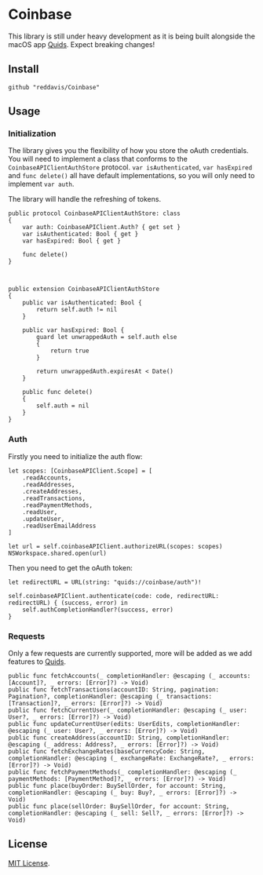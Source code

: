 # Coinbase

This library is still under heavy development as it is being built alongside the macOS app [Quids](http://producthunt.com/upcoming/quids). Expect breaking changes!

## Install

```
github "reddavis/Coinbase"
```

## Usage

### Initialization

The library gives you the flexibility of how you store the oAuth credentials. You will need to implement a class that conforms to the `CoinbaseAPIClientAuthStore` protocol. `var isAuthenticated`, `var hasExpired` and `func delete()` all have default implementations, so you will only need to implement `var auth`.

The library will handle the refreshing of tokens.


```
public protocol CoinbaseAPIClientAuthStore: class
{
    var auth: CoinbaseAPIClient.Auth? { get set }
    var isAuthenticated: Bool { get }
    var hasExpired: Bool { get }
    
    func delete()
}



public extension CoinbaseAPIClientAuthStore
{
    public var isAuthenticated: Bool {
        return self.auth != nil
    }
    
    public var hasExpired: Bool {
        guard let unwrappedAuth = self.auth else
        {
            return true
        }
        
        return unwrappedAuth.expiresAt < Date()
    }
    
    public func delete()
    {
        self.auth = nil
    }
}
```


### Auth

Firstly you need to initialize the auth flow:

```
let scopes: [CoinbaseAPIClient.Scope] = [
    .readAccounts,
    .readAddresses,
    .createAddresses,
    .readTransactions,
    .readPaymentMethods,
    .readUser,
    .updateUser,
    .readUserEmailAddress
]

let url = self.coinbaseAPIClient.authorizeURL(scopes: scopes)
NSWorkspace.shared.open(url)
```

Then you need to get the oAuth token:

```
let redirectURL = URL(string: "quids://coinbase/auth")!

self.coinbaseAPIClient.authenticate(code: code, redirectURL: redirectURL) { (success, error) in
    self.authCompletionHandler?(success, error)
}
```

### Requests

Only a few requests are currently supported, more will be added as we add features to [Quids](http://producthunt.com/upcoming/quids).

```
public func fetchAccounts(_ completionHandler: @escaping (_ accounts: [Account]?, _ errors: [Error]?) -> Void)
public func fetchTransactions(accountID: String, pagination: Pagination?, completionHandler: @escaping (_ transactions: [Transaction]?, _ errors: [Error]?) -> Void)
public func fetchCurrentUser(_ completionHandler: @escaping (_ user: User?, _ errors: [Error]?) -> Void)
public func updateCurrentUser(edits: UserEdits, completionHandler: @escaping (_ user: User?, _ errors: [Error]?) -> Void)
public func createAddress(accountID: String, completionHandler: @escaping (_ address: Address?, _ errors: [Error]?) -> Void)
public func fetchExchangeRates(baseCurrencyCode: String, completionHandler: @escaping (_ exchangeRate: ExchangeRate?, _ errors: [Error]?) -> Void)
public func fetchPaymentMethods(_ completionHandler: @escaping (_ paymentMethods: [PaymentMethod]?, _ errors: [Error]?) -> Void)
public func place(buyOrder: BuySellOrder, for account: String, completionHandler: @escaping (_ buy: Buy?, _ errors: [Error]?) -> Void)
public func place(sellOrder: BuySellOrder, for account: String, completionHandler: @escaping (_ sell: Sell?, _ errors: [Error]?) -> Void)
```

## License

[MIT License](http://www.opensource.org/licenses/MIT).
